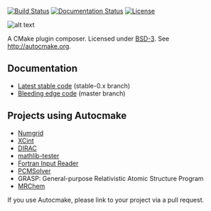 [![Build Status](https://travis-ci.org/coderefinery/autocmake.svg?branch=master)](https://travis-ci.org/coderefinery/autocmake/builds)
[![Documentation Status](https://readthedocs.org/projects/autocmake/badge/?version=latest)](http://autocmake.readthedocs.org)
[![License](https://img.shields.io/badge/license-%20BSD--3-blue.svg)](../master/LICENSE)

![alt text](https://github.com/coderefinery/autocmake/raw/master/img/autocmake.png "Autocmake")

A CMake plugin composer.
Licensed under [BSD-3](../master/LICENSE).
See http://autocmake.org.


## Documentation

- [Latest stable code](http://autocmake.readthedocs.io/en/stable-0.x/) (stable-0.x branch)
- [Bleeding edge code](http://autocmake.readthedocs.io/en/latest/) (master branch)


## Projects using Autocmake

- [Numgrid](https://github.com/dftlibs/numgrid/)
- [XCint](https://github.com/dftlibs/xcint/)
- [DIRAC](http://diracprogram.org)
- [mathlib-tester](https://github.com/miroi/mathlibs-tester)
- [Fortran Input Reader](https://github.com/miroi/fortran_input_reader)
- [PCMSolver](https://github.com/PCMSolver/pcmsolver)
- GRASP: General-purpose Relativistic Atomic Structure Program
- [MRChem](https://github.com/MRChemSoft/mrchem)

If you use Autocmake, please link to your project via a pull request.
